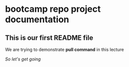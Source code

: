 # bootcamp repo project documentation

## This is our first README file

We are trying to demonstrate **pull command** in this lecture

*So let's get going*
